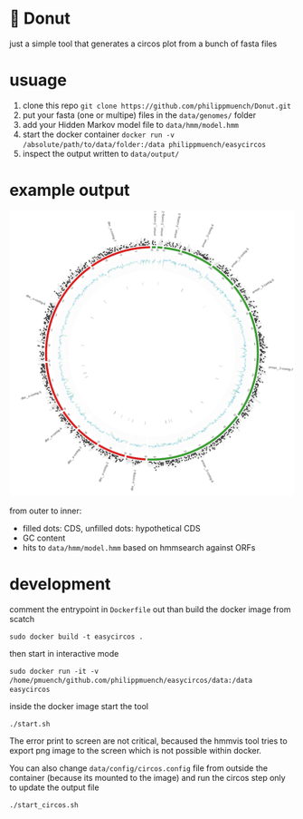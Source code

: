 # :doughnut:  Donut

just a simple tool that generates a circos plot from a bunch of fasta files

# usuage
1. clone this repo `git clone https://github.com/philippmuench/Donut.git`
2. put your fasta (one or multipe) files in the `data/genomes/` folder
3. add your Hidden Markov model file to `data/hmm/model.hmm`
4. start the docker container `docker run -v /absolute/path/to/data/folder:/data philippmuench/easycircos`
5. inspect the output written to `data/output/`

# example output
![image](data/output/circos.png)

from outer to inner:
- filled dots: CDS, unfilled dots: hypothetical CDS
- GC content
- hits to `data/hmm/model.hmm` based on hmmsearch against ORFs

# development

comment the entrypoint in `Dockerfile` out than build the docker image from scatch

```
sudo docker build -t easycircos .
```

then start in interactive mode

```
sudo docker run -it -v /home/pmuench/github.com/philippmuench/easycircos/data:/data easycircos
```

inside the docker image start the tool

```
./start.sh
```

The error print to screen are not critical, becaused the hmmvis tool tries to export png image to the screen which is not possible within docker. 

You can also change `data/config/circos.config` file from outside the container (because its mounted to the image) and run the circos step only to update the output file 

```
./start_circos.sh
```
